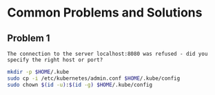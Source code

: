 # Common Problems and Solutions

## Problem 1

```
The connection to the server localhost:8080 was refused - did you specify the right host or port?
```

```bash
mkdir -p $HOME/.kube
sudo cp -i /etc/kubernetes/admin.conf $HOME/.kube/config
sudo chown $(id -u):$(id -g) $HOME/.kube/config
```